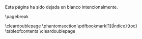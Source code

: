 Esta página ha sido dejada en blanco intencionalmente.

\pagebreak

\cleardoublepage
\phantomsection
\pdfbookmark[1]{Índice}{toc}
\tableofcontents
\cleardoublepage